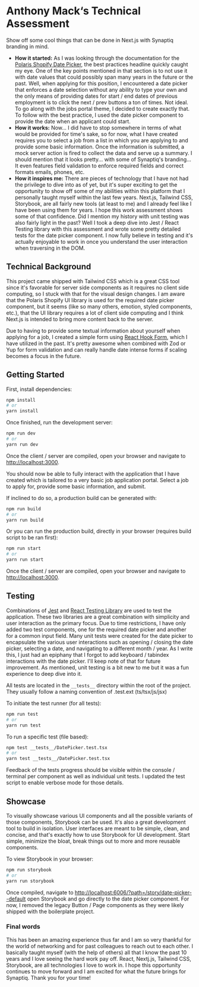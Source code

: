 # Anthony Mack‘s Technical Assessment

Show off some cool things that can be done in Next.js with Synaptiq branding in mind.  

* **How it started:** As I was looking through the documentation for the [Polaris Shopify Date Picker](https://polaris.shopify.com/components/selection-and-input/date-picker), the best practices headline quickly caught my eye.  One of the key points mentioned in that section is to not use it with date values that could possibly span many years in the future or the past.  Well, when applying for this position, I encountered a date picker that enforces a date selection without any ability to type your own and the only means of providing dates for start / end dates of previous employment is to click the next / prev buttons a ton of times.  Not ideal.  To go along with the jobs portal theme, I decided to create exactly that.  To follow with the best practice, I used the date picker component to provide the date when an applicant could start.  
* **How it works:** Now... I did have to stop somewhere in terms of what would be provided for time's sake, so for now, what I have created requires you to select a job from a list in which you are applying to and provide some basic information.  Once the information is submitted, a mock server action is fired to collect the data and serve up a summary.  I should mention that it looks pretty... with some of Synaptiq's branding...  It even features field validation to enforce required fields and correct formats emails, phones, etc.
* **How it inspires me:** There are pieces of technology that I have not had the privilege to dive into as of yet, but it's super exciting to get the opportunity to show off some of my abilities within this platform that I personally taught myself within the last few years.  Next.js, Tailwind CSS, Storybook, are all fairly new tools (at least to me) and I already feel like I have been using them for years.  I hope this work assessment shows some of that confidence.  Did I mention my history with unit testing was also fairly light in the past?   Well I took a deep dive into Jest / React Testing library with this assessment and wrote some pretty detailed tests for the date picker component.  I now fully believe in testing and it's actually enjoyable to work in once you understand the user interaction when traversing in the DOM.   

## Technical Background

This project came shipped with Tailwind CSS which is a great CSS tool since it's favorable for server side components as it requires no client side computing, so I stuck with that for the visual design changes.  I am aware that the Polaris Shopify UI library is used for the required date picker component, but it seems (like so many others, emotion, styled components, etc.), that the UI library requires a lot of client side computing and I think Next.js is intended to bring more content back to the server. 

Due to having to provide some textual information about yourself when applying for a job, I created a simple form using [React Hook Form](https://react-hook-form.com/), which I have utilized in the past.  It's pretty awesome when combined with Zod or Yup for form validation and can really handle date intense forms if scaling becomes a focus in the future. 

## Getting Started

First, install dependencies:

```bash
npm install
# or
yarn install
```

Once finished, run the development server:

```bash
npm run dev
# or
yarn run dev
```

Once the client / server are compiled, open your browser and navigate to [http://localhost:3000](http://localhost:3000).

You should now be able to fully interact with the application that I have created which is tailored to a very basic job application portal.  Select a job to apply for, provide some basic information, and submit.  

If inclined to do so, a production build can be generated with:

```bash
npm run build
# or
yarn run build
```

Or you can run the production build, directly in your browser (requires build script to be ran first):

```bash
npm run start
# or
yarn run start
```

Once the client / server are compiled, open your browser and navigate to [http://localhost:3000](http://localhost:3000).

## Testing

Combinations of [Jest](https://jestjs.io/) and [React Testing Library](https://testing-library.com/) are used to test the application.  These two libraries are a great combination with simplicity and user interaction as the primary focus.  Due to time restrictions, I have only added two test components, one for the required date picker and another for a common input field.  Many unit tests were created for the date picker to encapsulate the various user interactions such as opening / closing the date picker, selecting a date, and navigating to a different month / year.  As I write this, I just had an epiphany that I forgot to add keyboard / tabindex interactions with the date picker.  I'll keep note of that for future improvement.  As mentioned, unit testing is a bit new to me but it was a fun experience to deep dive into it.  

All tests are located in the `__tests__` directory within the root of the project.  They usually follow a naming convention of <component-name>.test.ext (ts/tsx/js/jsx)

To initiate the test runner (for all tests):

```bash
npm run test
# or
yarn run test
```

To run a specific test (file based):

```bash
npm test __tests__/DatePicker.test.tsx
# or
yarn test __tests__/DatePicker.test.tsx
```

Feedback of the tests progress should be visible within the console / terminal per component as well as individual unit tests.  I updated the test script to enable verbose mode for those details.  

## Showcase

To visually showcase various UI components and all the possible variants of those components, Storybook can be used.  It's also a great development tool to build in isolation.  User interfaces are meant to be simple, clean, and concise, and that's exactly how to use Storybook for UI development.  Start simple, minimize the bloat, break things out to more and more reusable components.  

To view Storybook in your browser:

```bash
npm run storybook
# or
yarn run storybook
```

Once compiled, navigate to [http://localhost:6006/?path=/story/date-picker--default](http://localhost:6006/?path=/story/date-picker--default) open Storybook and go directly to the date picker component.  For now, I removed the legacy Button / Page components as they were likely shipped with the boilerplate project.

### Final words

This has been an amazing experience thus far and I am so very thankful for the world of networking and for past colleagues to reach out to each other.  I basically taught myself (with the help of others) all that I know the past 10 years and I love seeing the hard work pay off.  React, Nextj.js, Tailwind CSS, Storybook, are all technologies I love to work in. I hope this opportunity continues to move forward and I am excited for what the future brings for Synaptiq.  Thank you for your time!
